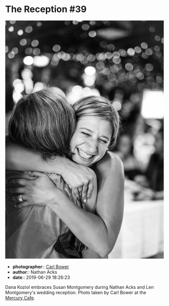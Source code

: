 # The Reception \#39

![Dana Koziol embraces Susan Montgomery](assets/2019-06-29-set-3-the-reception-39.webp)

* **photographer**:: [Carl Bower](https://carlbowerphotos.com)
* **author**:: Nathan Acks
* **date**:: 2019-06-29 18:26:23

Dana Koziol embraces Susan Montgomery during Nathan Acks and Len Montgomery's wedding reception. Photo taken by Carl Bower at the [Mercury Cafe](http://mercurycafe.com).
